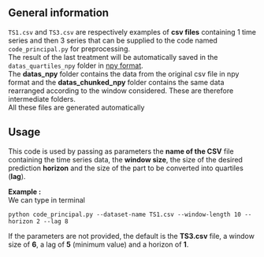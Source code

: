 ## General information
`TS1.csv` and `TS3.csv` are respectively examples of **csv files** containing 1 time series and then 3 series that can be supplied to the code named `code_principal.py` for preprocessing.  
The result of the last treatment will be automatically saved in the `datas_quartiles_npy` folder in [npy format](https://fileinfo.com/extension/npy).  
The **datas_npy** folder contains the data from the original csv file in npy format and the **datas_chunked_npy** folder contains the same data rearranged according to the window considered. These are therefore intermediate folders.  
All these files are generated automatically

## Usage
This code is used by passing as parameters the **name of the CSV** file containing the time series data, the **window size**, the size of the desired prediction **horizon** and the size of the part to be converted into quartiles (**lag**).  
  
**__Example :__**  
We can type in terminal  
```shell
python code_principal.py --dataset-name TS1.csv --window-length 10 --horizon 2 --lag 8
```  
  
If the parameters are not provided, the default is the **TS3.csv** file, a window size of **6**, a lag of **5** (minimum value) and a horizon of **1**.